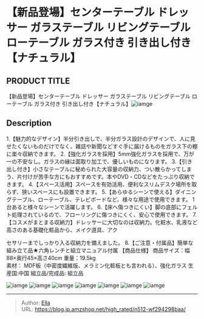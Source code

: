 # 【新品登場】センターテーブル ドレッサー ガラステーブル リビングテーブル ローテーブル ガラス付き 引き出し付き【ナチュラル】


## PRODUCT TITLE 

【新品登場】センターテーブル ドレッサー ガラステーブル リビングテーブル ローテーブル ガラス付き 引き出し付き【ナチュラル】![iamge](https://b2bfiles1.gigab2b.cn/image/wkseller/301/20220913_3369faf16296b8d5c859a7e2668eb318.jpg)

## Description

1.【魅力的なデザイン】半分引き出しで、半分ガラス設計のデザインで、人に見せたくないものだけでなく、雑誌や新聞などすぐ手に届けるものをガラス下の棚に楽々収納できます。
2.【強化ガラスを採用】5mm強化ガラスを採用で、万が一の不安なし。ガラスの縁は面取り加工で、優しいものになります。
3.【引き出し付き】小さなテーブルに秘められた大容量の収納力、つい散らかってしまう、片付けが苦手な方にもおすすめです。本やDVD・CDなどをたっぷり収納できます。
4.【スペース活用】スペースを有効活用、便利なスリムデスク場所を取らず、狭いスペースにも設置できます。
5.【あらゆるシーンで使える】ダイニングテーブル、ローテーブル、テレビボードなど、様々な用途で使用できます。
1台あると様々なシーンで活躍します。
6.【床へ傷つきにくい】脚の底部にフェルト処理されているので、フローリングに傷つきにくく、安心で使用できます。
7.【コスメがまとまる収納力】ドレッサーに大切なのは収納力。化粧水、乳液など高さのある基礎化粧品から、メイク道具、アク

セサリーまでしっかり入る収納力を備えました。
8.【ご注意・付属品】簡単な組み立て品★六角レンチと組立マニュアル付属
【商品仕様】
商品サイズ：幅88×奥行45×高さ40cm
重量：19.5kg    
素材： MDF板（中密度繊維版、メラミン化粧板とも言われる）、強化ガラス
生産国:中国
組立品/完成品: 組立品

![iamge](https://b2bfiles1.gigab2b.cn/image/wkseller/301/20220913_eefe31184ea12d21e05d6225c36e5c10.jpg)
![iamge](https://b2bfiles1.gigab2b.cn/image/wkseller/301/20220913_a643d9d57938537cf0c343754c76200b.jpg)
![iamge](https://b2bfiles1.gigab2b.cn/image/wkseller/301/20220913_bf0da8f7b3d01982f85cd5a87cb7621e.jpg)
![iamge](https://b2bfiles1.gigab2b.cn/image/wkseller/301/20220913_09c384208e5399ced128b8716c23a693.jpg)
![iamge](https://b2bfiles1.gigab2b.cn/image/wkseller/301/20220929_f53cad3ffaea71affad5787245a289c5.jpg)
![iamge](https://b2bfiles1.gigab2b.cn/image/wkseller/301/20220929_edd337a0d2b734710e2d638d7fec23c3.jpg)
![iamge](https://b2bfiles1.gigab2b.cn/image/wkseller/301/20220929_b188e22c484033f395620b11ce02aea4.jpg)


---

> Author: [Ella](https://blog.jp.amzshop.net/)  
> URL: https://blog.jp.amzshop.net/high_rated/n512-wf294298baa/  

